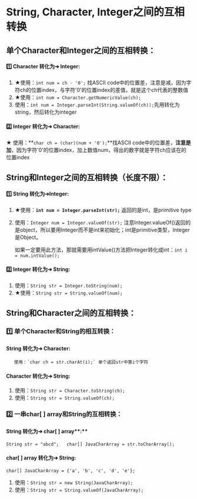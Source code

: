 # String, Character, Integer之间的互相转换

## 单个Character和Integer之间的互相转换：

#### **1️⃣  Character 转化为➔ Integer:**

1. ★使用：`int num = ch - '0';` 找ASCII code中的位置差，注意是减，因为字符ch的位置index，与字符'0'的位置index的差值，就是这个ch代表的整数值
2. ★使用：`int num = Character.getNumericValue(ch);`
3. 使用：`int num = Integer.parseInt(String.valueOf(ch));`先用转化为string，然后转化为integer



#### **2️⃣  Integer 转化为➔ Character:**

★ 使用：**`char ch = (char)(num + '0');`**找ASCII code中的位置差，**注意是加**，因为字符'0'的位置index，加上数值num，得出的数字就是字符ch应该在的位置index





## String和Integer之间的互相转换（长度不限）：

#### **1️⃣  String 转化为➔Integer:**

1. ★使用：**`int num = Integer.parseInt(str);`** 返回的是int，是primitive type
2. 使用：`Integer num = Integer.valueOf(str);` 注意Integer.valueOf\(\)返回的是object，所以要用Integer而不是int来初始化；int是primitive类型，Integer是Object。 

   如果一定要用此方法，那就需要用intValue\(\)方法把Integer转化成int：`int i = num.intValue();`  

#### **2️⃣  Integer 转化为➔ String:**

1. 使用：`String str = Integer.toString(num);`
2. ★使用：`String str = String.valueOf(num);`





## String和Character之间的互相转换：

### **1️⃣ 单个Character和String的相互转换：**

#### **String 转化为➔ Character:**

       使用：`char ch = str.charAt(i);` 单个返回str中第i个字符

#### **Character 转化为➔ String:**

1. 使用：`String str = Character.toString(ch);`
2. 使用：`String str = String.valueOf(ch);`





### 2️⃣ 一串char\[ \] array和**String的互相转换：**

#### **String 转化为➔** char\[ \] array**:**

`String str = "abcd";  
char[] JavaCharArray = str.toCharArray();`

#### 

#### char\[ \] array **转化为➔ String:**

`char[] JavaCharArray = {'a', 'b', 'c', 'd', 'e'};` 

1. 使用：`String str = new String(JavaCharArray);`
2. 使用：`String str = String.valueOf(JavaCharArray);`



